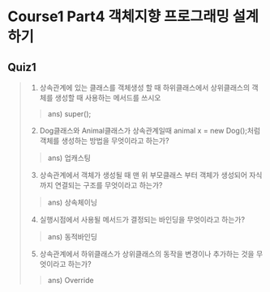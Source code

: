 # Course1 Part4 객체지향 프로그래밍 설계하기

## Quiz1

>1. 상속관계에 있는 클래스를 객체생성 할 때 하위클래스에서 상위클래스의 객체를 생성할 때 사용하는 메서드를 쓰시오
>> ans) super();
>2. Dog클래스와 Animal클래스가 상속관계일때 animal x = new Dog();처럼 객체를 생성하는 방법을 무엇이라고 하는가? 
>> ans) 업캐스팅
>3. 상속관계에서 객체가 생성될 때 맨 위 부모클래스 부터 객체가 생성되어 자식까지 연결되는 구조를 무엇이라고 하는가?
>> ans) 상속체이닝
>4. 실행시점에서 사용될 메서드가 결정되는 바인딩을 무엇이라고 하는가?
>> ans) 동적바인딩
>5. 상속관계에서 하위클래스가 상위클래스의 동작을 변경이나 추가하는 것을 무엇이라고 하는가?
>> ans) Override

